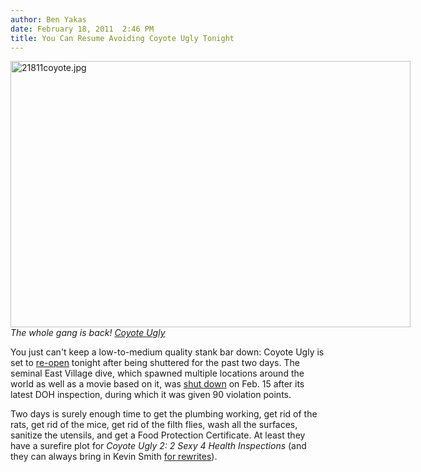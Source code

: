 ```yaml
---
author: Ben Yakas
date: February 18, 2011  2:46 PM
title: You Can Resume Avoiding Coyote Ugly Tonight
---
```


<p> <span class="mt-enclosure mt-enclosure-image" style="display: inline;"> </span></p><div class="image-none" style=" width:640px; "> <img alt="21811coyote.jpg" src="https://web.archive.org/web/20120119093439im_/http://gothamist.com/attachments/byakas/21811coyote.jpg" width="640" height="426"> <br> <i>The whole gang is back! <a href="https://web.archive.org/web/20120119093439/http://www.coyoteuglysaloon.com/uglypix/main.php?g2_itemId=45380">Coyote Ugly</a></i></div> <p></p>

<p>You just can&apos;t keep a low-to-medium quality stank bar down: Coyote Ugly is set to <a href="https://web.archive.org/web/20120119093439/http://www.dnainfo.com/20110217/lower-east-side-east-village/coyote-ugly-reopen-after-health-department-violations">re-open</a> tonight after being shuttered for the past two days. The seminal East Village dive, which spawned multiple locations around the world as well as a movie based on it, was <a href="https://web.archive.org/web/20120119093439/http://gothamist.com/2011/02/17/coyote_ugly_temporarily_shut_down.php">shut down</a> on Feb. 15 after its latest DOH inspection, during which it was given 90 violation points. </p>

<p>Two days is surely enough time to get the plumbing working, get rid of the rats, get rid of the mice, get rid of the filth flies, wash all the surfaces, sanitize the utensils, and get a Food Protection Certificate. At least they have a surefire plot for <em>Coyote Ugly 2: 2 Sexy 4 Health Inspections</em> (and they can always bring in Kevin Smith <a href="https://web.archive.org/web/20120119093439/http://www.imdb.com/title/tt0200550/trivia">for rewrites</a>).</p>